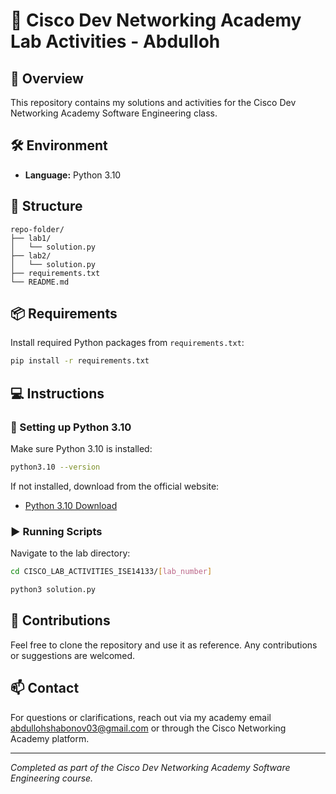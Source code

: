 # 🚀 Cisco Dev Networking Academy Lab Activities - Abdulloh

## 📘 Overview
This repository contains my solutions and activities for the Cisco Dev Networking Academy Software Engineering class.

## 🛠️ Environment
- **Language:** Python 3.10

## 📁 Structure
```
repo-folder/
├── lab1/
│   └── solution.py  
├── lab2/
│   └── solution.py
├── requirements.txt
└── README.md
```

## 📦 Requirements
Install required Python packages from `requirements.txt`:
```bash
pip install -r requirements.txt
```

## 💻 Instructions

### 🔧 Setting up Python 3.10
Make sure Python 3.10 is installed:
```bash
python3.10 --version
```

If not installed, download from the official website:
- [Python 3.10 Download](https://www.python.org/downloads/release/python-3100/)

### ▶️ Running Scripts
Navigate to the lab directory:
```bash
cd CISCO_LAB_ACTIVITIES_ISE14133/[lab_number]
```
```bash
python3 solution.py
```


## 🤝 Contributions
Feel free to clone the repository and use it as reference. Any contributions or suggestions are welcomed.

## 📫 Contact
For questions or clarifications, reach out via my academy email abdullohshabonov03@gmail.com or through the Cisco Networking Academy platform.


---
*Completed as part of the Cisco Dev Networking Academy Software Engineering course.*

